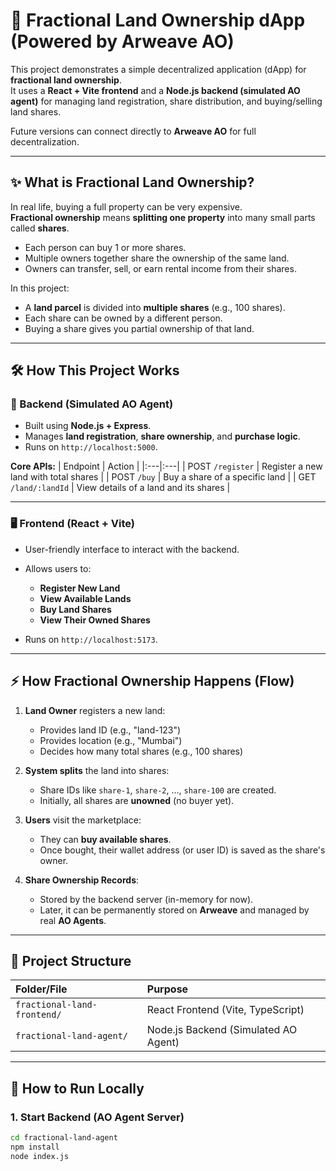 # 🏡 Fractional Land Ownership dApp (Powered by Arweave AO)

This project demonstrates a simple decentralized application (dApp) for **fractional land ownership**.  
It uses a **React + Vite frontend** and a **Node.js backend (simulated AO agent)** for managing land registration, share distribution, and buying/selling land shares.

Future versions can connect directly to **Arweave AO** for full decentralization.

---

## ✨ What is Fractional Land Ownership?

In real life, buying a full property can be very expensive.  
**Fractional ownership** means **splitting one property** into many small parts called **shares**.

- Each person can buy 1 or more shares.
- Multiple owners together share the ownership of the same land.
- Owners can transfer, sell, or earn rental income from their shares.

In this project:
- A **land parcel** is divided into **multiple shares** (e.g., 100 shares).
- Each share can be owned by a different person.
- Buying a share gives you partial ownership of that land.

---

## 🛠️ How This Project Works

### 🏢 Backend (Simulated AO Agent)

- Built using **Node.js + Express**.
- Manages **land registration**, **share ownership**, and **purchase logic**.
- Runs on `http://localhost:5000`.

**Core APIs:**
| Endpoint | Action |
|:---|:---|
| POST `/register` | Register a new land with total shares |
| POST `/buy` | Buy a share of a specific land |
| GET `/land/:landId` | View details of a land and its shares |

---

### 🖥️ Frontend (React + Vite)

- User-friendly interface to interact with the backend.
- Allows users to:
  - **Register New Land**
  - **View Available Lands**
  - **Buy Land Shares**
  - **View Their Owned Shares**

- Runs on `http://localhost:5173`.

---

## ⚡ How Fractional Ownership Happens (Flow)

1. **Land Owner** registers a new land:
   - Provides land ID (e.g., "land-123")
   - Provides location (e.g., "Mumbai")
   - Decides how many total shares (e.g., 100 shares)

2. **System splits** the land into shares:
   - Share IDs like `share-1`, `share-2`, ..., `share-100` are created.
   - Initially, all shares are **unowned** (no buyer yet).

3. **Users** visit the marketplace:
   - They can **buy available shares**.
   - Once bought, their wallet address (or user ID) is saved as the share's owner.

4. **Share Ownership Records**:
   - Stored by the backend server (in-memory for now).
   - Later, it can be permanently stored on **Arweave** and managed by real **AO Agents**.

---

## 🧱 Project Structure

| Folder/File | Purpose |
|:---|:---|
| `fractional-land-frontend/` | React Frontend (Vite, TypeScript) |
| `fractional-land-agent/` | Node.js Backend (Simulated AO Agent) |

---

## 🚀 How to Run Locally

### 1. Start Backend (AO Agent Server)

```bash
cd fractional-land-agent
npm install
node index.js

